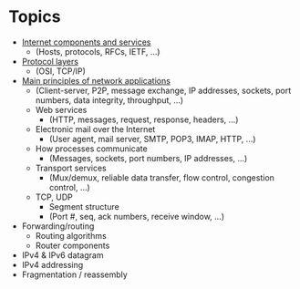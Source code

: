 # Topics

- [Internet components and services](internet%20components%20and%20services.md)
	- (Hosts, protocols, RFCs, IETF, …)
- [Protocol layers](protocol%20layers.md) 
	- (OSI, TCP/IP)
- [Main principles of network applications](Main%20principles%20of%20network%20applications.md)
	- (Client-server, P2P, message exchange, IP addresses, sockets, port numbers, data integrity, throughput, …)
	- Web services 
		- (HTTP, messages, request, response, headers, …)
	- Electronic mail over the Internet 
		- (User agent, mail server, SMTP, POP3, IMAP, HTTP, …)
	- How processes communicate 
		- (Messages, sockets, port numbers, IP addresses, …)
	- Transport services 
		- (Mux/demux, reliable data transfer, flow control, congestion control, …)
	- TCP, UDP
		- Segment structure 
		- (Port #, seq, ack numbers, receive window, …)
- Forwarding/routing
	- Routing algorithms
	- Router components
- IPv4 & IPv6 datagram
- IPv4 addressing 
- Fragmentation / reassembly